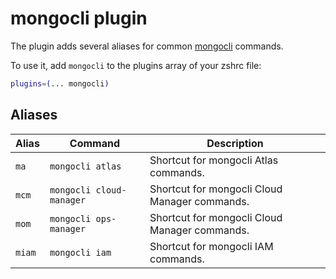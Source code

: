 # mongocli plugin

The plugin adds several aliases for common [mongocli](https://docs.mongodb.com/mongocli/stable/) commands.

To use it, add `mongocli` to the plugins array of your zshrc file:

```zsh
plugins=(... mongocli)
```

## Aliases

| Alias    | Command                                                     | Description                                            |
|----------|-------------------------------------------------------------|--------------------------------------------------------|
| `ma`     | `mongocli atlas`                                            | Shortcut for mongocli Atlas commands.                  |
| `mcm`    | `mongocli cloud-manager`                                    | Shortcut for mongocli Cloud Manager commands.          |
| `mom`    | `mongocli ops-manager`                                      | Shortcut for mongocli Cloud Manager commands.          |
| `miam`   | `mongocli iam`                                              | Shortcut for mongocli IAM commands.                    |

